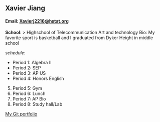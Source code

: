 ## Xavier Jiang
#### Email: Xavierj2216@hstat.org
**School**: > Highschool of Telecommunication Art and technology
Bio: My favorite sport is basketball and I graduated from Dyker Height in middle school

_schedule_:
* Period 1: Algebra II
* Period 2: SEP
* Period 3: AP US
* Period 4: Honors English
5. Period 5: Gym
6. Period 6: Lunch
7. Period 7: AP Bio
8. Period 8: Study hall/Lab

[My Git portfolio](https://github.com/Xavierj2216)
